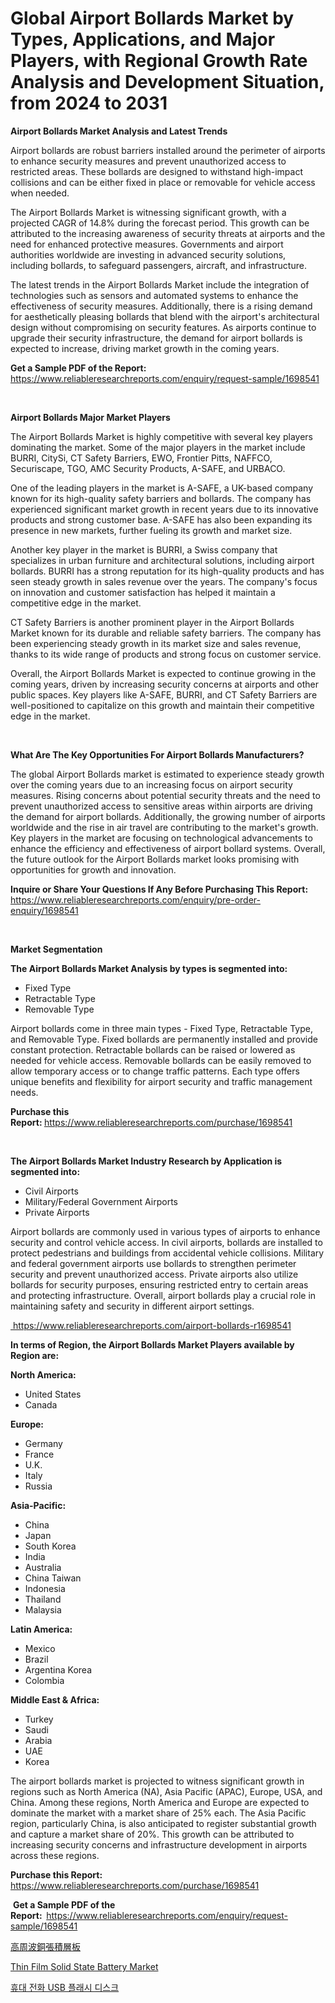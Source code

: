 <p><h1>Global Airport Bollards Market by Types, Applications, and Major Players, with Regional Growth Rate Analysis and Development Situation, from 2024 to 2031</h1></p><p><strong>Airport Bollards Market Analysis and Latest Trends</strong></p>
<p><p>Airport bollards are robust barriers installed around the perimeter of airports to enhance security measures and prevent unauthorized access to restricted areas. These bollards are designed to withstand high-impact collisions and can be either fixed in place or removable for vehicle access when needed. </p><p>The Airport Bollards Market is witnessing significant growth, with a projected CAGR of 14.8% during the forecast period. This growth can be attributed to the increasing awareness of security threats at airports and the need for enhanced protective measures. Governments and airport authorities worldwide are investing in advanced security solutions, including bollards, to safeguard passengers, aircraft, and infrastructure.</p><p>The latest trends in the Airport Bollards Market include the integration of technologies such as sensors and automated systems to enhance the effectiveness of security measures. Additionally, there is a rising demand for aesthetically pleasing bollards that blend with the airport's architectural design without compromising on security features. As airports continue to upgrade their security infrastructure, the demand for airport bollards is expected to increase, driving market growth in the coming years.</p></p>
<p><strong>Get a Sample PDF of the Report:&nbsp;</strong> <a href="https://www.reliableresearchreports.com/enquiry/request-sample/1698541">https://www.reliableresearchreports.com/enquiry/request-sample/1698541</a></p>
<p>&nbsp;</p>
<p><strong>Airport Bollards Major Market Players</strong></p>
<p><p>The Airport Bollards Market is highly competitive with several key players dominating the market. Some of the major players in the market include BURRI, CitySi, CT Safety Barriers, EWO, Frontier Pitts, NAFFCO, Securiscape, TGO, AMC Security Products, A-SAFE, and URBACO.</p><p>One of the leading players in the market is A-SAFE, a UK-based company known for its high-quality safety barriers and bollards. The company has experienced significant market growth in recent years due to its innovative products and strong customer base. A-SAFE has also been expanding its presence in new markets, further fueling its growth and market size.</p><p>Another key player in the market is BURRI, a Swiss company that specializes in urban furniture and architectural solutions, including airport bollards. BURRI has a strong reputation for its high-quality products and has seen steady growth in sales revenue over the years. The company's focus on innovation and customer satisfaction has helped it maintain a competitive edge in the market.</p><p>CT Safety Barriers is another prominent player in the Airport Bollards Market known for its durable and reliable safety barriers. The company has been experiencing steady growth in its market size and sales revenue, thanks to its wide range of products and strong focus on customer service.</p><p>Overall, the Airport Bollards Market is expected to continue growing in the coming years, driven by increasing security concerns at airports and other public spaces. Key players like A-SAFE, BURRI, and CT Safety Barriers are well-positioned to capitalize on this growth and maintain their competitive edge in the market.</p></p>
<p>&nbsp;</p>
<p><strong>What Are The Key Opportunities For Airport Bollards Manufacturers?</strong></p>
<p><p>The global Airport Bollards market is estimated to experience steady growth over the coming years due to an increasing focus on airport security measures. Rising concerns about potential security threats and the need to prevent unauthorized access to sensitive areas within airports are driving the demand for airport bollards. Additionally, the growing number of airports worldwide and the rise in air travel are contributing to the market's growth. Key players in the market are focusing on technological advancements to enhance the efficiency and effectiveness of airport bollard systems. Overall, the future outlook for the Airport Bollards market looks promising with opportunities for growth and innovation.</p></p>
<p><strong>Inquire or Share Your Questions If Any Before Purchasing This Report:</strong> <a href="https://www.reliableresearchreports.com/enquiry/pre-order-enquiry/1698541">https://www.reliableresearchreports.com/enquiry/pre-order-enquiry/1698541</a></p>
<p>&nbsp;</p>
<p><strong>Market Segmentation</strong></p>
<p><strong>The Airport Bollards Market Analysis by types is segmented into:</strong></p>
<p><ul><li>Fixed Type</li><li>Retractable Type</li><li>Removable Type</li></ul></p>
<p><p>Airport bollards come in three main types - Fixed Type, Retractable Type, and Removable Type. Fixed bollards are permanently installed and provide constant protection. Retractable bollards can be raised or lowered as needed for vehicle access. Removable bollards can be easily removed to allow temporary access or to change traffic patterns. Each type offers unique benefits and flexibility for airport security and traffic management needs.</p></p>
<p><strong>Purchase this Report:&nbsp;</strong><a href="https://www.reliableresearchreports.com/purchase/1698541">https://www.reliableresearchreports.com/purchase/1698541</a></p>
<p>&nbsp;</p>
<p><strong>The Airport Bollards Market Industry Research by Application is segmented into:</strong></p>
<p><ul><li>Civil Airports</li><li>Military/Federal Government Airports</li><li>Private Airports</li></ul></p>
<p><p>Airport bollards are commonly used in various types of airports to enhance security and control vehicle access. In civil airports, bollards are installed to protect pedestrians and buildings from accidental vehicle collisions. Military and federal government airports use bollards to strengthen perimeter security and prevent unauthorized access. Private airports also utilize bollards for security purposes, ensuring restricted entry to certain areas and protecting infrastructure. Overall, airport bollards play a crucial role in maintaining safety and security in different airport settings.</p></p>
<p><a href="https://www.reliableresearchreports.com/airport-bollards-r1698541">&nbsp;https://www.reliableresearchreports.com/airport-bollards-r1698541</a></p>
<p><strong>In terms of Region, the Airport Bollards Market Players available by Region are:</strong></p>
<p>
    <p> <strong> North America: </strong>
        <ul>
            <li>United States</li>
            <li>Canada</li>
        </ul>
        </p> 
    <p> <strong> Europe: </strong>
        <ul>
            <li>Germany</li>
            <li>France</li>
            <li>U.K.</li>
            <li>Italy</li>
            <li>Russia</li>
        </ul>
        </p> 
    <p> <strong> Asia-Pacific: </strong>
        <ul>
            <li>China</li>
            <li>Japan</li>
            <li>South Korea</li>
            <li>India</li>
            <li>Australia</li>
            <li>China Taiwan</li>
            <li>Indonesia</li>
            <li>Thailand</li>
            <li>Malaysia</li>
        </ul>
        </p> 
    <p> <strong> Latin America: </strong>
        <ul>
            <li>Mexico</li>
            <li>Brazil</li>
            <li>Argentina Korea</li>
            <li>Colombia</li>
        </ul>
        </p> 
    <p> <strong> Middle East & Africa: </strong>
        <ul>
            <li>Turkey</li>
            <li>Saudi</li>
            <li>Arabia</li>
            <li>UAE</li>
            <li>Korea</li>
        </ul>
    </p>
    </p>
<p><p>The airport bollards market is projected to witness significant growth in regions such as North America (NA), Asia Pacific (APAC), Europe, USA, and China. Among these regions, North America and Europe are expected to dominate the market with a market share of 25% each. The Asia Pacific region, particularly China, is also anticipated to register substantial growth and capture a market share of 20%. This growth can be attributed to increasing security concerns and infrastructure development in airports across these regions.</p></p>
<p><strong>Purchase this Report: </strong><a href="https://www.reliableresearchreports.com/purchase/1698541">https://www.reliableresearchreports.com/purchase/1698541</a></p>
<p>&nbsp;<strong>Get a Sample PDF of the Report:&nbsp;&nbsp;</strong><a href="https://www.reliableresearchreports.com/enquiry/request-sample/1698541">https://www.reliableresearchreports.com/enquiry/request-sample/1698541</a></p>
<p><strong></strong></p>
<p><p><a href="https://github.com/VinceMarvin1/Market-Research-Report-List-1/blob/main/9517487124525.md">高周波銅張積層板</a></p><p><a href="https://github.com/LaceyZemlak1/Market-Research-Report-List-1/blob/main/thin-film-solid-state-battery-market.md">Thin Film Solid State Battery Market</a></p><p><a href="https://github.com/AnthonyWratten/Market-Research-Report-List-1/blob/main/6363477122543.md">휴대 전화 USB 플래시 디스크</a></p></p>